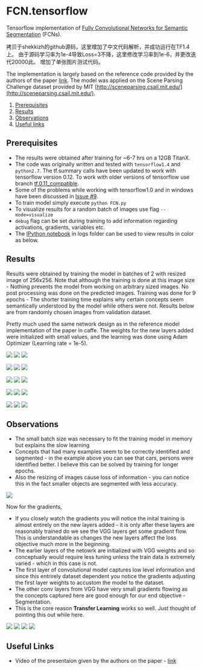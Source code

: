 # FCN.tensorflow
Tensorflow implementation of [Fully Convolutional Networks for Semantic Segmentation](http://arxiv.org/pdf/1605.06211v1.pdf) (FCNs). 

拷贝于shekkizh的github源码，这里增加了中文代码解析，并成功运行在TF1.4上。
由于源码学习率为1e-4导致Loss=3不降，这里修改学习率到1e-6，并更改迭代20000此。
增加了单张图片测试代码。

The implementation is largely based on the reference code provided by the authors of the paper [link](https://github.com/shelhamer/fcn.berkeleyvision.org). The model was applied on the Scene Parsing Challenge dataset provided by MIT [http://sceneparsing.csail.mit.edu/](http://sceneparsing.csail.mit.edu/).

1. [Prerequisites](#prerequisites)
2. [Results](#results)
3. [Observations](#observations)
4. [Useful links](#useful-links)

## Prerequisites
 - The results were obtained after training for ~6-7 hrs on a 12GB TitanX.
 - The code was originally written and tested with `tensorflow1.4` and `python2.7`. 
 The tf.summary calls have been updated to work with tensorflow version 0.12. To work with older versions of tensorflow use branch [tf.0.11_compatible](https://github.com/shekkizh/FCN.tensorflow/tree/tf.0.11_compatible).
 - Some of the problems while working with tensorflow1.0 and in windows have been discussed in [Issue #9](https://github.com/shekkizh/FCN.tensorflow/issues/9).
 - To train model simply execute `python FCN.py`
 - To visualize results for a random batch of images use flag `--mode=visualize`
 - `debug` flag can be set during training to add information regarding activations, gradients, variables etc.
 - The [IPython notebook](https://github.com/shekkizh/FCN.tensorflow/blob/master/logs/images/Image_Cmaped.ipynb) in logs folder can be used to view results in color as below.

## Results
Results were obtained by training the model in batches of 2 with resized image of 256x256. Note that although the training is done at this image size - Nothing prevents the model from working on arbitrary sized images. No post processing was done on the predicted images. Training was done for 9 epochs - The shorter training time explains why certain concepts seem semantically understood by the model while others were not. Results below are from randomly chosen images from validation dataset.

Pretty much used the same network design as in the reference model implementation of the paper in caffe. The weights for the new layers added were initialized with small values, and the learning was done using Adam Optimizer (Learning rate = 1e-5). 

![](logs/images/inp_1.png)  ![](logs/images/gt_c1.png) ![](logs/images/pred_c1.png)

![](logs/images/inp_2.png)  ![](logs/images/gt_c2.png) ![](logs/images/pred_c2.png)

![](logs/images/inp_3.png)  ![](logs/images/gt_c3.png) ![](logs/images/pred_c3.png)

![](logs/images/inp_4.png)  ![](logs/images/gt_c4.png) ![](logs/images/pred_c4.png)

![](logs/images/inp_6.png)  ![](logs/images/gt_c6.png) ![](logs/images/pred_c6.png)

## Observations
 - The small batch size was necessary to fit the training model in memory but explains the slow learning
 - Concepts that had many examples seem to be correctly identified and segmented - in the example above you can see that cars, persons were identified better. I believe this can be solved by training for longer epochs.
 - Also the resizing of images cause loss of information - you can notice this in the fact smaller objects are segmented with less accuracy.

![](logs/images/sparse_entropy.png)

Now for the gradients,
  - If you closely watch the gradients you will notice the inital training is almost entirely on the new layers added - it is only after these layers are reasonably trained do we see the VGG layers get some gradient flow. This is understandable as changes the new layers affect the loss objective much more in the beginning.
  - The earlier layers of the netowrk are initialized with VGG weights and so conceptually would require less tuning unless the train data is extremely varied - which in this case is not.
  - The first layer of convolutional model captures low level information and since this entrirely dataset dependent you notice the gradients adjusting the first layer weights to accustom the model to the dataset.
  - The other conv layers from VGG have very small gradients flowing as the concepts captured here are good enough for our end objective - Segmentation. 
  - This is the core reason **Transfer Learning** works so well. Just thought of pointing this out while here.

![](logs/images/conv_1_1_gradient.png)  ![](logs/images/conv_4_1_gradient.png)  ![](logs/images/conv_4_2_gradient.png)  ![](logs/images/conv_4_3_gradient.png)

## Useful Links
- Video of the presentaion given by the authors on the paper - [link](http://techtalks.tv/talks/fully-convolutional-networks-for-semantic-segmentation/61606/) 
